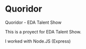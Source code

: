 # Quoridor
Quoridor - EDA Talent Show

This is a proyect for EDA Talent Show.

I worked with Node.JS (Express)
